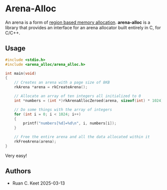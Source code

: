 # Arena-Alloc
An arena is a form of [region based memory allocation](https://en.wikipedia.org/wiki/Region-based_memory_management). <b>arena-alloc</b> is a library that provides an interface for an arena allocator built entirely in C, for C/C++.

## Usage

```c
#include <stdio.h>
#include <arena_alloc/arena_alloc.h>

int main(void)
{
    // Creates an arena with a page size of 8KB
    rkArena *arena = rkCreateArena();

    // Allocate an array of ten integers all initialized to 0
    int *numbers = (int *)rkArenaAllocZeroed(arena, sizeof(int) * 1024);

    // Do some things with the array of integers
    for (int i = 0; i < 1024; i++)
    {
        printf("numbers[%d]=%d\n", i, numbers[i]);
    }

    // Free the entire arena and all the data allocated within it
    rkFreeArena(arena);
}
```

Very easy!

## Authors
- Ruan C. Keet
  2025-03-13

